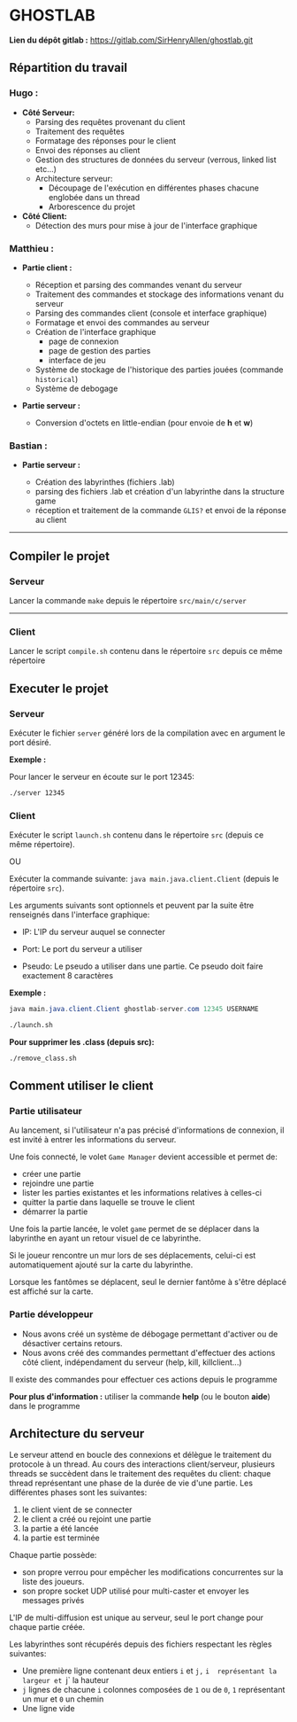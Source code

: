 # GHOSTLAB

**Lien du dépôt gitlab :** https://gitlab.com/SirHenryAllen/ghostlab.git

## Répartition du travail

### Hugo :
* **Côté Serveur:**
    * Parsing des requêtes provenant du client
    * Traitement des requêtes 
    * Formatage des réponses pour le client
    * Envoi des réponses au client
    * Gestion des structures de données du serveur (verrous, linked list etc...)
    * Architecture serveur:
      * Découpage de l'exécution en différentes phases chacune englobée dans un thread
      * Arborescence du projet
* **Côté Client:**
  * Détection des murs pour mise à jour de l'interface graphique

### Matthieu :

* **Partie client :**
    
    * Réception et parsing des commandes venant du serveur
    * Traitement des commandes et stockage des informations venant du serveur
    * Parsing des commandes client (console et interface graphique)
    * Formatage et envoi des commandes au serveur
    * Création de l'interface graphique
        * page de connexion
        * page de gestion des parties
        * interface de jeu
    * Système de stockage de l'historique des parties jouées (commande ``historical``)
    * Système de debogage

* **Partie serveur :**
    * Conversion d'octets en little-endian (pour envoie de **h** et **w**)

### Bastian :

* **Partie serveur :**

    * Création des labyrinthes (fichiers .lab)
    * parsing des fichiers .lab et création d'un labyrinthe dans la structure game
    * réception et traitement de la commande ``GLIS?`` et envoi de la réponse au client

---

## Compiler le projet

### Serveur

Lancer la commande `make` depuis le répertoire `src/main/c/server` 

---

### Client

Lancer le script `compile.sh` contenu dans le répertoire `src` depuis ce même répertoire

## Executer le projet

### Serveur

Exécuter le fichier `server` généré lors de la compilation avec en argument le port désiré.


**Exemple :**

Pour lancer le serveur en écoute sur le port 12345:

```bash
./server 12345
```


### Client 

Exécuter le script `launch.sh` contenu dans le répertoire `src` (depuis ce même répertoire).

OU

Exécuter la commande suivante: `java main.java.client.Client` (depuis le répertoire `src`).

Les arguments suivants sont optionnels et peuvent par la suite être renseignés dans l'interface graphique:

- IP: L'IP du serveur auquel se connecter

- Port: Le port du serveur a utiliser

- Pseudo: Le pseudo a utiliser dans une partie. Ce pseudo doit faire exactement 8 caractères


**Exemple :**

```java
java main.java.client.Client ghostlab-server.com 12345 USERNAME
```

```bash
./launch.sh
```

**Pour supprimer les .class (depuis src):**

```bash
./remove_class.sh
```

## Comment utiliser le client 


### Partie utilisateur 

Au lancement, si l'utilisateur n'a pas précisé d'informations de connexion, il est invité à entrer les informations du serveur.

Une fois connecté, le volet `Game Manager` devient accessible et permet de:

- créer une partie
- rejoindre une partie
- lister les parties existantes et les informations relatives à celles-ci
- quitter la partie dans laquelle se trouve le client
- démarrer la partie

Une fois la partie lancée, le volet `game` permet de se déplacer dans la labyrinthe en ayant un retour visuel de ce labyrinthe.

Si le joueur rencontre un mur lors de ses déplacements, celui-ci est automatiquement ajouté sur la carte du labyrinthe.

Lorsque les fantômes se déplacent, seul le dernier fantôme à s'être déplacé est affiché sur la carte.

### Partie développeur

* Nous avons créé un système de débogage permettant d'activer ou de désactiver certains retours.
* Nous avons créé des commandes permettant d'effectuer des actions côté client, indépendament du serveur (help, kill, killclient...)

Il existe des commandes pour effectuer ces actions depuis le programme

**Pour plus d'information :** utiliser la commande **help** (ou le bouton **aide**) dans le programme 

## Architecture du serveur 


Le serveur attend en boucle des connexions et délègue le traitement du protocole à un thread.
Au cours des interactions client/serveur, plusieurs threads se succèdent dans le traitement des requêtes du client: chaque thread représentant une phase de la durée de vie d'une partie.
Les différentes phases sont les suivantes:

1. le client vient de se connecter
2. le client a créé ou rejoint une partie
3. la partie a été lancée
4. la partie est terminée 

Chaque partie possède:

- son propre verrou pour empêcher les modifications concurrentes sur la liste des joueurs.
- son propre socket UDP utilisé pour multi-caster et envoyer les messages privés

L'IP de multi-diffusion est unique au serveur, seul le port change pour chaque partie créée.

Les labyrinthes sont récupérés depuis des fichiers respectant les règles suivantes:

- Une première ligne contenant deux entiers `i` et `j,` `i  représentant la largeur et `j` la hauteur
- `j` lignes de chacune `i` colonnes composées de `1` ou de `0`, `1` représentant un mur et `0` un chemin
- Une ligne vide





